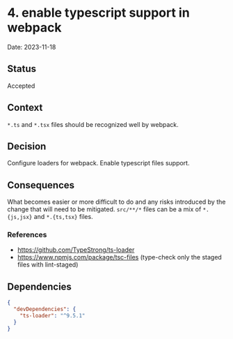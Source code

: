 # 4. enable typescript support in webpack

Date: 2023-11-18

## Status

Accepted

## Context

`*.ts` and `*.tsx` files should be recognized well by webpack.

## Decision

Configure loaders for webpack. Enable typescript files support.

## Consequences

What becomes easier or more difficult to do and any risks introduced by the change that will need to be mitigated.
`src/**/*` files can be a mix of `*.{js,jsx}` and `*.{ts,tsx}` files.

### References

- https://github.com/TypeStrong/ts-loader
- https://www.npmjs.com/package/tsc-files (type-check only the staged files with lint-staged)

## Dependencies

```json
{
  "devDependencies": {
    "ts-loader": "^9.5.1"
  }
}
```
